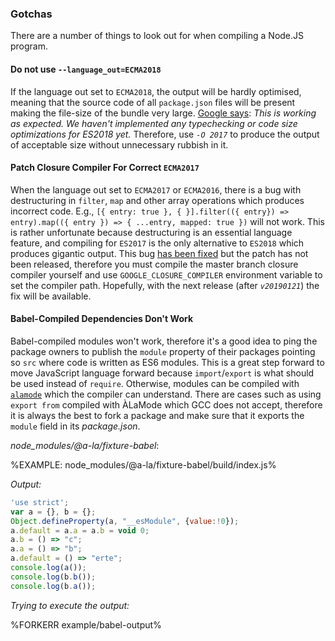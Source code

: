 ### Gotchas

There are a number of things to look out for when compiling a Node.JS program.

#### Do not use `--language_out=ECMA2018`

If the language out set to `ECMA2018`, the output will be hardly optimised, meaning that the source code of all `package.json` files will be present making the file-size of the bundle very large. [Google says](https://groups.google.com/forum/#!topic/closure-compiler-discuss/Ogysep0oJN4): _This is working as expected. We haven't implemented any typechecking or code size optimizations for ES2018 yet._ Therefore, use *`-O 2017`* to produce the output of acceptable size without unnecessary rubbish in it.

#### Patch Closure Compiler For Correct `ECMA2017`

When the language out set to `ECMA2017` or `ECMA2016`, there is a bug with destructuring in `filter`, `map` and other array operations which produces incorrect code. E.g., `[{ entry: true }, { }].filter(({ entry}) => entry).map(({ entry }) => { ...entry, mapped: true })` will not work. This is rather unfortunate because destructuring is an essential language feature, and compiling for `ES2017` is the only alternative to `ES2018` which produces gigantic output. This bug [has been fixed](https://github.com/google/closure-compiler/commit/877e304fe69498189300238fedc6531b7d9bd126) but the patch has not been released, therefore you must compile the master branch closure compiler yourself and use `GOOGLE_CLOSURE_COMPILER` environment variable to set the compiler path. Hopefully, with the next release (after *`v20190121`*) the fix will be available.

#### Babel-Compiled Dependencies Don't Work

Babel-compiled modules won't work, therefore it's a good idea to ping the package owners to publish the `module` property of their packages pointing so `src` where code is written as ES6 modules. This is a great step forward to move JavaScript language forward because `import`/`export` is what should be used instead of `require`. Otherwise, modules can be compiled with [`alamode`](https://github.com/a-la/alamode) which the compiler can understand. There are cases such as using `export from` compiled with ÀLaMode which GCC does not accept, therefore it is always the best to fork a package and make sure that it exports the `module` field in its _package.json_.

_node_modules/@a-la/fixture-babel_:

%EXAMPLE: node_modules/@a-la/fixture-babel/build/index.js%

_Output:_

```js
'use strict';
var a = {}, b = {};
Object.defineProperty(a, "__esModule", {value:!0});
a.default = a.a = a.b = void 0;
a.b = () => "c";
a.a = () => "b";
a.default = () => "erte";
console.log(a());
console.log(b.b());
console.log(b.a());
```

_Trying to execute the output:_

%FORKERR example/babel-output%